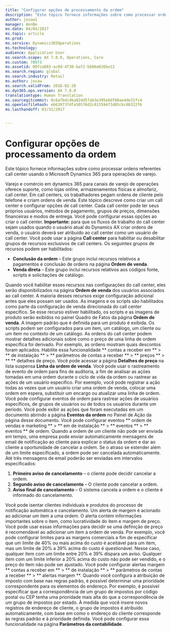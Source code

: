 ```yaml
---
title: "Configurar opções de processamento da ordem"
description: "Este tópico fornece informações sobre como processar ordens referentes call center usando o Microsoft Dynamics 365 para operações de varejo."
author: josaw1
manager: AnnBe
ms.date: 04/04/2017
ms.topic: article
ms.prod: 
ms.service: Dynamics365Operations
ms.technology: 
audience: Application User
ms.search.scope: AX 7.0.0, Operations, Core
ms.custom: 78973
ms.assetid: 09fca083-ac0d-4f30-baf2-bb00a626be12
ms.search.region: global
ms.search.industry: Retail
ms.author: josaw
ms.search.validFrom: 2016-02-28
ms.dyn365.ops.version: AX 7.0.0
translationtype: Human Translation
ms.sourcegitcommit: 0c6a7bdc4ba82dd57ab3e395e6dfb0ae4de31fc4
ms.openlocfilehash: eb62073fdfa50576d2c613594f3d85cbc0b322f6
ms.lasthandoff: 03/31/2017


---
```


# <a name="set-up-order-processing-options"></a>Configurar opções de processamento da ordem

Este tópico fornece informações sobre como processar ordens referentes call center usando o Microsoft Dynamics 365 para operações de varejo. 

Varejo e comércio em dynamics 365 para canais de varejo de operações oferece suporte, como lojas online, armazenamentos físicas e almofariz, call center. Em call centers, os trabalhadores pegam ordens de cliente pelo telefone e criam ordens de venda. Este tópico descreve como criar um call center e configurar opções de call center. Cada call center pode ter seus próprios usuários, métodos de pagamento, grupos de preços, dimensões financeiras e modos de entrega. Você pode configurar essas opções ao criar o call center. **Importante:** para que os fluxos de trabalho do call center sejam usados quando o usuário atual do Dynamics AX criar ordens de venda, o usuário deverá ser atribuído ao call center como um usuário de call center. Você pode usar a página **Call center** para habilitar ou desabilitar grupos de recursos exclusivos de call centers. Os seguintes grupos de recursos podem ser habilitados:

-   **Conclusão da ordem** – Este grupo inclui recursos relativos a pagamentos e conclusão de ordens na página **Ordem de venda**.
-   **Venda direta** – Este grupo inclui recursos relativos aos códigos fonte, scripts e solicitações de catálogo.

Quando você habilitar esses recursos nas configurações do call center, eles serão disponibilizados na página **Ordem de venda** dos usuários associados ao call center. A maioria desses recursos exige configuração adicional antes que eles possam ser usados. As imagens e os scripts são habilitados como parte da configuração de venda direcionada do call center específico. Se esse recurso estiver habilitado, os scripts e as imagens de produto serão exibidos no painel Quadro de Fatos da página **Ordem de venda**. A imagem padrão que é definida para um produto é exibida. Os scripts podem ser configurados para um item, um catálogo, um cliente ou um item no contexto de um catálogo. As ordens do call center podem mostrar detalhes adicionais sobre como o preço de uma linha de ordem específica foi derivado. Por exemplo, as ordens mostram quais descontos foram aplicados. Habilite essa funcionalidade ** contas a receber em ** &gt; ** de instalação ** &gt; ** parâmetros de contas a receber ** &gt; ** preços ** &gt; ** ** detalhes de preço. Você pode acessar a página **Detalhes de preço** na lista suspensa **Linha da ordem de venda**. Você pode usar o rastreamento de evento de ordem para fins de auditoria, a fim de analisar as ações tomadas em uma ordem durante o ciclo de vida da ordem ou rastrear as ações de um usuário específico. Por exemplo, você pode registrar a ação todas as vezes que um usuário criar uma ordem de venda, colocar uma ordem em espera, substituir um encargo ou atualizar uma linha de ordem. Você pode configurar eventos de ordem para rastrear ações de usuários específicos, de grupos de usuários ou de todos os usuários durante um período. Você pode exibir as ações que foram executadas em um documento abrindo a página **Eventos da ordem** no Painel de Ação da página desse documento. Você pode configurar eventos ** ordem de vendas e marketing ** &gt; ** em de instalação ** &gt; ** eventos ** &gt; ** eventos ** de ordem. Quando a ordem de um cliente não pode ser enviada em tempo, uma empresa pode enviar automaticamente mensagens de email de notificação ao cliente para explicar o status da ordem e dar ao cliente a oportunidade de cancelar a ordem. Se o atraso se estender além de um limite especificado, a ordem pode ser cancelada automaticamente. Até três mensagens de email poderão ser enviadas em intervalos especificados:

1.  **Primeiro aviso de cancelamento** – o cliente pode decidir cancelar a ordem.
2.  **Segundo aviso de cancelamento** – O cliente pode cancelar a ordem.
3.  **Aviso final de cancelamento** – O sistema cancela a ordem e o cliente é informado do cancelamento.

Você pode isentar clientes individuais e produtos do processo de notificação automática e cancelamento. Um alerta de margem é acionado ao adicionar um item a uma ordem. O alerta contém informações importantes sobre o item, como lucratividade do item e margem de preço. Você pode usar essas informações para decidir se uma definição de preço é recomendável ao adicionar um item à ordem de venda. Por exemplo, você pode configurar limites para as margens comerciais a fim de especificar que um limite de 40% ou mais acima do custo é aceitável para um item, mas um limite de 20% a 39% acima do custo é questionável. Nesse caso, qualquer item com um limite entre 20% e 39% dispara um aviso. Qualquer item com um limite inferior a 20% acima do custo não pode ser vendido, e o preço do item não pode ser ajustado. Você pode configurar alertas margem ** contas a receber em ** &gt; ** de instalação ** &gt; ** parâmetros de contas a receber ** &gt; ** alertas margem **. Quando você configura a atribuição de imposto com base nas regras padrão, é possível determinar uma prioridade correspondente para os elementos do endereço. Por exemplo, é possível especificar que a correspondência de um grupo de impostos por código postal ou CEP tenha uma prioridade mais alta do que a correspondência de um grupo de impostos por estado. À medida que você insere novos registros de endereço de cliente, o grupo de impostos é atribuído automaticamente, com base em como o endereço do cliente corresponde às regras padrão e à prioridade definida. Você pode configurar essa funcionalidade na página **Parâmetros da contabilidade**.


